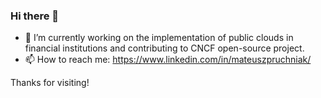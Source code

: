 ### Hi there 👋

- 🔭 I’m currently working on the implementation of public clouds in financial institutions and contributing to CNCF open-source project. 
- 📫 How to reach me: https://www.linkedin.com/in/mateuszpruchniak/


Thanks for visiting!

<!--
**mateuszpruchniak/mateuszpruchniak** is a ✨ _special_ ✨ repository because its `README.md` (this file) appears on your GitHub profile.

Here are some ideas to get you started:

- 🔭 I’m currently working on ...
- 🌱 I’m currently learning ...
- 👯 I’m looking to collaborate on ...
- 🤔 I’m looking for help with ...
- 💬 Ask me about ...
- 📫 How to reach me: ...
- 😄 Pronouns: ...
- ⚡ Fun fact: ...
-->
